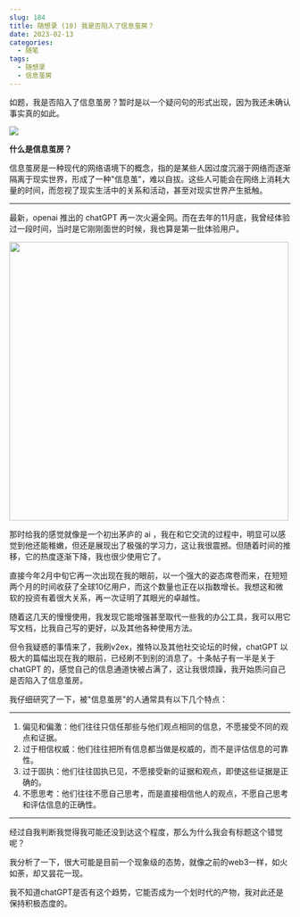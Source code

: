 ```yaml
---
slug: 184
title: 随想录 (10) 我是否陷入了信息茧房？
date: 2023-02-13
categories: 
  - 随笔
tags: 
  - 随想录
  - 信息茧房
---
```


如题，我是否陷入了信息茧房？暂时是以一个疑问句的形式出现，因为我还未确认事实真的如此。



![](https://imgurl.zishu.me/images/20230213/image.fzfufg847v4.jpg)

**什么是信息茧房？**

信息茧房是一种现代的网络语境下的概念，指的是某些人因过度沉溺于网络而逐渐隔离于现实世界，形成了一种"信息茧"，难以自拔。这些人可能会在网络上消耗大量的时间，而忽视了现实生活中的关系和活动，甚至对现实世界产生抵触。

---

最新，openai 推出的 chatGPT 再一次火遍全网。而在去年的11月底，我曾经体验过一段时间，当时是它刚刚面世的时候，我也算是第一批体验用户。

<p><img src="https://imgurl.zishu.me/images/20230213/602959a746a642ae267f81c1433d929.65w09h2btqs0.jpg" style="width:500px;"></p>

那时给我的感觉就像是一个初出茅庐的 ai ，我在和它交流的过程中，明显可以感觉到他还能稚嫩，但还是展现出了极强的学习力，这让我很震撼。但随着时间的推移，它的热度逐渐下降，我也很少使用它了。

直接今年2月中旬它再一次出现在我的眼前，以一个强大的姿态席卷而来，在短短两个月的时间收获了全球10亿用户，而这个数量也正在以指数增长。我想这和微软的投资有着很大关系，再一次证明了其眼光的卓越性。

随着这几天的慢慢使用，我发现它能增强甚至取代一些我的办公工具，我可以用它写文档，比我自己写的更好，以及其他各种使用方法。

但令我疑惑的事情来了，我刷v2ex，推特以及其他社交论坛的时候，chatGPT 以极大的篇幅出现在我的眼前，已经刷不到别的消息了。十条帖子有一半是关于 chatGPT 的，感觉自己的信息通道快被占满了，这让我很烦躁，我开始质问自己是否陷入了信息茧房。

我仔细研究了一下，被"信息茧房"的人通常具有以下几个特点：

---

1. 偏见和偏激：他们往往只信任那些与他们观点相同的信息，不愿接受不同的观点和证据。
2. 过于相信权威：他们往往把所有信息都当做是权威的，而不是评估信息的可靠性。
3. 过于固执：他们往往固执已见，不愿接受新的证据和观点，即使这些证据是正确的。
4. 不愿思考：他们往往不愿自己思考，而是直接相信他人的观点，不愿自己思考和评估信息的正确性。

---

经过自我判断我觉得我可能还没到达这个程度，那么为什么我会有标题这个错觉呢？

我分析了一下，很大可能是目前一个现象级的态势，就像之前的web3一样，如火如荼，却又昙花一现。

我不知道chatGPT是否有这个趋势，它能否成为一个划时代的产物，我对此还是保持积极态度的。


